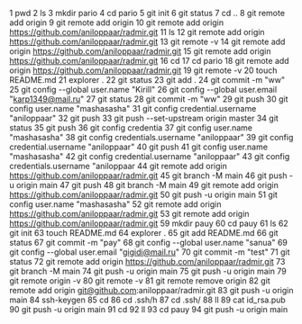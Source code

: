   1  pwd
    2  ls
    3  mkdir pario
    4  cd pario
    5  git init
    6  git status
    7  cd ..
    8  git remote add origin
    9  git remote add origin
   10  git remote add origin https://github.com/aniloppaar/radmir.git
   11  ls
   12  git remote add origin https://github.com/aniloppaar/radmir.git
   13  git remote -v
   14  git remote add origin https://github.com/aniloppaar/radmir.git
   15  git remote add origin https://github.com/aniloppaar/radmir.git
   16  cd
   17  cd pario
   18  git remote add origin https://github.com/aniloppaar/radmir.git
   19  git remote -v
   20  touch README.md
   21  explorer .
   22  git status
   23  git add .
   24  git commit -m "ww"
   25  git config --global user.name "Kirill"
   26  git config --global user.email "karp1349@mail.ru"
   27  git status
   28  git commit -m "ww"
   29  git push
   30  git config user.name "mashasasha"
   31  git config credential.username "aniloppaar"
   32  git push
   33  git push --set-upstream origin master
   34  git status
   35  git push
   36  git config credentia
   37  git config user.name "mashasasha"
   38  git config credentials.username "aniloppaar"
   39  git config credential.username "aniloppaar"
   40  git push
   41  git config user.name "mashasasha"
   42  git config credential.username "aniloppaar"
   43  git config credentials.username "aniloppaar
   44  git remote add origin https://github.com/aniloppaar/radmir.git
   45  git branch -M main
   46  git push -u origin main
   47  git push
   48  git branch -M main
   49  git remote add origin https://github.com/aniloppaar/radmir.git
   50  git push -u origin main
   51  git config user.name "mashasasha"
   52  git remote add origin https://github.com/aniloppaar/radmir.git
   53  git remote add origin https://github.com/aniloppaar/radmir.git
   59  mkdir pauy
   60  cd pauy
   61  ls
   62  git init
   63  touch README.md
   64  explorer .
   65  git add README.md
   66  git status
   67  git commit -m "pay"
   68  git config --global user.name "sanua"
   69  git config --global user.email "gigidi@mail.ru"
   70  git commit -m "test"
   71  git status
   72  git remote add origin https://github.com/aniloppaar/radmir.git
   73  git branch -M main
   74  git push -u origin main
   75  git push -u origin main
   79  git remote origin -v
   80  git remote -v
   81  git remote remove origin
   82  git remote add origin git@github.com:aniloppaar/radmir.git
   83  git push -u origin main
   84  ssh-keygen
   85  cd
   86  cd .ssh/h
   87  cd .ssh/
   88  ll
   89  cat id_rsa.pub
   90  git push -u origin main
   91  cd
   92  ll
   93  cd pauy
   94  git push -u origin main
